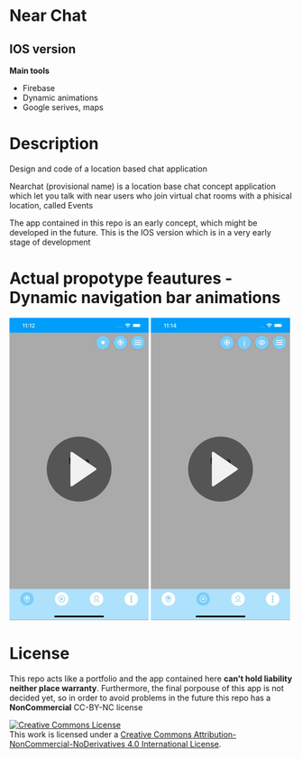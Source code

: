 <h1>Near Chat</h1>
<h2>IOS version</h2>

<b>Main tools</b>
<ul>
<li>Firebase</li>
<li>Dynamic animations</li>
<li>Google serives, maps</li>
</ul>

<h1>Description</h1>
<p>Design and code of a location based chat application</p>
<p>Nearchat (provisional name) is a location base chat concept application which let you talk with near users who join virtual chat rooms with a phisical location, called Events</p>
<p>The app contained in this repo is an early concept, which might be developed in the future. This is the IOS version which is in a very early stage of development</p>

<h1>Actual propotype feautures - Dynamic navigation bar animations </h1>
<p>
  <a href='https://youtu.be/KMqwvHDWXvQ'><img id='img1' width = '49%' src='ios_nc_1.png'/></a>
  <a href='https://youtu.be/SDI2s9lpbX4'><img id='img2' width = '49%' src='ios_nc_2.png'/></a>
</p>

<h1>License</h1>
<p>This repo acts like a portfolio and the app contained here <b>can't hold liability neither place warranty</b>. Furthermore, the final porpouse of this app is not decided yet, so in order to avoid problems in the future this repo has a <b>NonCommercial</b> CC-BY-NC license</p>
<a rel="license" href="http://creativecommons.org/licenses/by-nc-nd/4.0/"><img alt="Creative Commons License" style="border-width:0" src="https://i.creativecommons.org/l/by-nc-nd/4.0/88x31.png" /></a><br />This work is licensed under a <a rel="license" href="http://creativecommons.org/licenses/by-nc-nd/4.0/">Creative Commons Attribution-NonCommercial-NoDerivatives 4.0 International License</a>.
